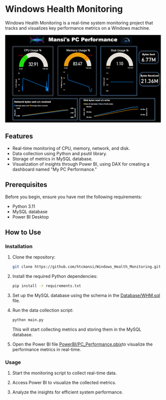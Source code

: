# Windows Health Monitoring

Windows Health Monitoring is a real-time system monitoring project that tracks and visualizes key performance metrics on a Windows machine.

![Dashboard Overview](PowerBI/Dashboard.png)

## Features

- Real-time monitoring of CPU, memory, network, and disk.
- Data collection using Python and psutil library.
- Storage of metrics in MySQL database.
- Visualization of insights through Power BI, using DAX for creating a dashboard named "My PC Performance."

## Prerequisites

Before you begin, ensure you have met the following requirements:

- Python 3.11
- MySQL database
- Power BI Desktop

## How to Use

### Installation

1. Clone the repository:

   ```bash
   git clone https://github.com/htcmansi/Windows_Health_Monitoring.git
   ```

2. Install the required Python dependencies:
    ```bash
    pip install -r requirements.txt
    ```
3. Set up the MySQL database using the schema in the [Database/WHM.sql](Database/WHM.sql) file.

4. Run the data collection script:

    ```bash
    python main.py
    ```
    This will start collecting metrics and storing them in the MySQL database.

5. Open the Power BI file [PowerBI/PC_Performance.pbix](PowerBI/PC_Performance.pbix)to visualize the performance metrics in real-time.

### Usage

1. Start the monitoring script to collect real-time data.

2. Access Power BI to visualize the collected metrics.

3. Analyze the insights for efficient system performance.